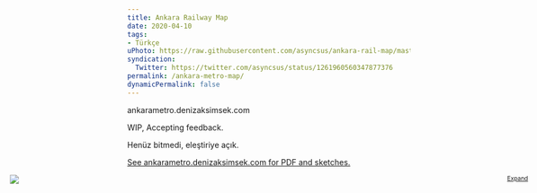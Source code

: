 ```yaml
---
title: Ankara Railway Map
date: 2020-04-10
tags:
- Türkçe
uPhoto: https://raw.githubusercontent.com/asyncsus/ankara-rail-map/master/metro6.svg
syndication:
  Twitter: https://twitter.com/asyncsus/status/1261960560347877376
permalink: /ankara-metro-map/
dynamicPermalink: false
---
```


ankarametro.denizaksimsek.com

WIP, Accepting feedback.

Henüz bitmedi, eleştiriye açık.

<!-- endexcerpt -->

<ins>

See ankarametro.denizaksimsek.com for PDF and sketches.

</ins>

<figure style="width:96vw;margin-left:50%;transform:translateX(-50%);max-height:none;">
<a href="https://ankarametro.denizaksimsek.com/metro6.svg" style="font-size:.75em; float: right">Expand</a>
<object type="image/svg+xml" data="https://ankarametro.denizaksimsek.com/metro6.svg" style="width: 100%; background: white;"><img src="https://ankarametro.denizaksimsek.com/metro6.svg"></object>
</figure>

